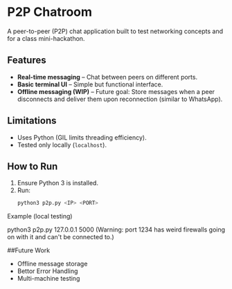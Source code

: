 # P2P Chatroom  

A peer-to-peer (P2P) chat application built to test networking concepts and for a class mini-hackathon.  

## Features  
- **Real-time messaging** – Chat between peers on different ports.  
- **Basic terminal UI** – Simple but functional interface.  
- **Offline messaging (WIP)** – Future goal: Store messages when a peer disconnects and deliver them upon reconnection (similar to WhatsApp).  

## Limitations  
- Uses Python (GIL limits threading efficiency).  
- Tested only locally (`localhost`).  

## How to Run  
1. Ensure Python 3 is installed.  
2. Run:  
   ```sh
   python3 p2p.py <IP> <PORT>

Example (local testing) 

python3 p2p.py 127.0.0.1 5000 (Warning: port 1234 has weird firewalls going on with it and can't be connected to.)

##Future Work 

- Offline message storage
- Bettor Error Handling
- Multi-machine testing
